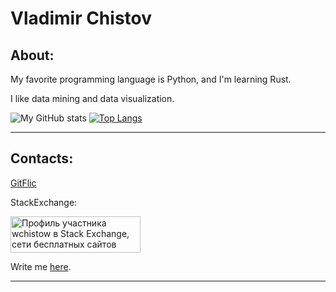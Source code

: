# Vladimir Chistov
## About:

My favorite programming language is Python, and I'm learning Rust.

I like data mining and data visualization.

![My GitHub stats](https://github-readme-stats.vercel.app/api?username=wchistow&show_icons=true&theme=transparent) [![Top Langs](https://github-readme-stats-git-masterrstaa-rickstaa.vercel.app/api/top-langs/?username=wchistow&layout=compact)](https://github.com/anuraghazra/github-readme-stats)

---

## Contacts:

[GitFlic](https://gitflic.ru/user/wchistow)

StackExchange:

<a href="https://stackexchange.com/users/25638983"><img src="https://stackexchange.com/users/flair/25638983.png" width="208" height="58" alt="Профиль участника wchistow в Stack Exchange, сети бесплатных сайтов вопросов и ответов, управляемых сообществом" title="Профиль участника wchistow в Stack Exchange, сети бесплатных сайтов вопросов и ответов, управляемых сообществом"></a>

Write me [here](https://github.com/wchistow/wchistow/discussions/1).

---
